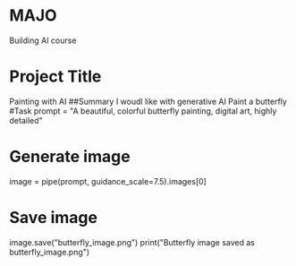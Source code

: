 # MAJO
Building AI course
# Project Title
Painting with AI
##Summary
I woudl like with generative AI Paint a butterfly
#Task
prompt = "A beautiful, colorful butterfly painting, digital art, highly detailed"

# Generate image
image = pipe(prompt, guidance_scale=7.5).images[0]

# Save image
image.save("butterfly_image.png")
print("Butterfly image saved as butterfly_image.png")
